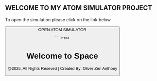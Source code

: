 ## WELCOME TO MY ATOM SIMULATOR PROJECT
To open the simulation please click on the link below

<a href="https://0liv3rr0033.github.io/atomsimulator/Simulator.html">
  <button>OPEN ATOM SIMULATOR

    ```html
<!DOCTYPE html>
<html lang="en">
<head>
    <meta charset="UTF-8">
    <meta name="viewport" content="width=device-width, initial-scale=1.0">
    <title>Cool Space Background</title>
    <link rel="stylesheet" href="styles.css">
</head>
<body>
    <div class="space-background"></div>
    <h1>Welcome to Space</h1>
</body>
</html>


@2025, All Rights Reseved |
Created By: Oliver Zen Anthony
